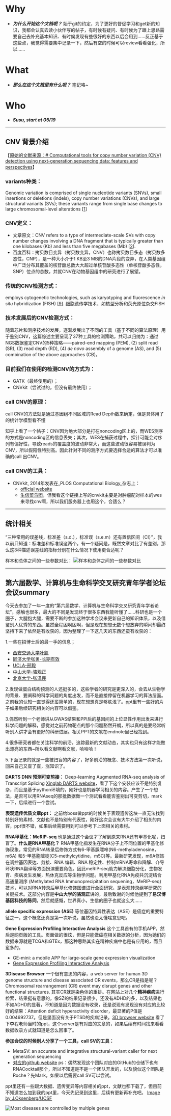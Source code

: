 # Why
- _**为什么开始这个文档呢？**_ 始于git的约定，为了更好的督促学习和get新的知识，我都会认真去读小伙伴写的帖子，有时候有疑问、有时候为了跟上思路需要自己去补充基本知识、有时候发现有些很好的东西以后会用到……反正基于这些点，我觉得需要集中记录一下，然后有空的时候可以review看看强化，所以……

# What
- _**那么在这个文档里有什么呢？**_ 笔记咯~

# Who

- _**Susu, start at 05/19**_  

---

## CNV 背景介绍

【[原始的文献来源：# Computational tools for copy number variation (CNV) detection using next-generation sequencing data: features and perspectives](https://bmcbioinformatics.biomedcentral.com/articles/10.1186/1471-2105-14-S11-S1)】
### variants种类：
Genomic variation is comprised of single nucleotide variants (SNVs), small insertions or deletions (indels), copy number variations (CNVs), and large structural variants (SVs); these variants range from single base changes to large chromosomal-level alterations [[1](https://bmcbioinformatics.biomedcentral.com/articles/10.1186/1471-2105-14-S11-S1#CR1)]

### CNV定义：
- 文章原文：CNV refers to a type of intermediate-scale SVs with copy number changes involving a DNA fragment that is typically greater than one kilobases (Kb) and less than five megabases (Mb) [[2](https://bmcbioinformatics.biomedcentral.com/articles/10.1186/1471-2105-14-S11-S1#CR2)].
- 百度百科：拷贝数目变异（拷贝数变异，CNV）也称拷贝数目多态（拷贝数多态性，CNP），是一种大小介于1 KB至3 MB的DNA片段的变异，在人类基因组中广泛分布其覆盖的核苷酸总数大大超过单核苷酸多态性（单核苷酸多态性，SNP）位点的总数，并就CNV在动物基因组中的研究进行了展望。

### 传统的CNV检测方式：
employs cytogenetic technologies, such as karyotyping and fluorescence _in situ_ hybridization (FISH) [[9](https://bmcbioinformatics.biomedcentral.com/articles/10.1186/1471-2105-14-S11-S1#CR9)].
细胞遗传学技术，如核型分析和荧光原位杂交FISH

### 技术发展后的CNV检测方式：
随着芯片和测序技术的发展，逐渐发展出了不同的工具（基于不同的算法原理）用于鉴别CNV，这篇综述主要呈现了37种工具的检测策略，共可以归纳为：通过NGS数据鉴定CNV的5种策略——paired-end mapping (PEM), (2) split read (SR), (3) read depth (RD), (4) _de novo_ assembly of a genome (AS), and (5) combination of the above approaches (CB)。


### 目前我们在使用的检测CNV的方式为：
- GATK（最终使用的）；
- CNVkit（尝试过的，但没有最终使用）；



### call CNV的原理：
call CNV的方法就是通过基因组不同区域的Read Depth数来确定，但是具体用了的统计学模型看不懂


知乎上看了一个帖子：CNV因为绝大部分是打在noncoding区上的，而WES测序的方式是noncoding区的信息丢失；其次，WES在捕获过程中，探针可能会对序列有偏好性，导致reads的覆盖度的波动非常大，而这些波动很容易被误判为CNV，所以假阳性特别高。因此针对不同的测序方式要选择合适的算法才可以准确的call 出CNV。


### call CNV的工具：
- CNVkit, 2014年发表在_PLOS Computational Biology_杂志上：
	- [official website](http://cnvkit.readthedocs.io/en/stable/)
	- [生信菜鸟团](http://www.bio-info-trainee.com/2859.html)，但我看这个链接上写的cnvkit主要是对肿瘤配对样本的wes来寻找cnv啊，所以我们服务器上也用这个，合适么？

---
## 统计相关
“三种常用的误差线，标准差（s.d.），标准误（s.e.m）还有置信区间（CI）”，我以前只知道：标准差和标准误这两个。有一个疑问是，既然文章对比了有差别，那么这3种描述误差线的指标分别在什么情况下使用更合适呢？

样本和总体之间的一些参数对比：
![样本和总体之间的一些参数对比](./images/static_table.PNG)


---
## 第六届数学、计算机与生命科学交叉研究青年学者论坛会议summary

今天去参加了一年一度的“第六届数学、计算机与生命科学交叉研究青年学者论坛”，感触也很多，最大的不同是发现终于很多东西我能听懂了……科研也是一个圈子，大腿抱大腿，需要不断的参加这种学术会议来更新自己的知识体系，以及借鉴别人优秀的东西。虽然全程困啊困啊，但是现在想想无数个想放弃的瞬间却最终坚持下来了依然是有收获的，因为整理了一下这几天的东西还蛮有收获的：

1.一些在招博士后的最一手的信息；
- [西安交通大学叶凯](http://info.xjtu.edu.cn/info/1019/20468.htm)
- [同济大学张勇-长期有效](http://life.tongji.edu.cn/Data/View/372)
- [UCLA-邢毅](https://github.com/Xinglab/Xinglab.github.io)
- [中山大学-骆观正](http://lifesciences.sysu.edu.cn/zh-hans/node/258)
- [北京大学-张泽民](http://cancer-pku.cn/index.php/positions/pd1/)

2.发现做蛋白结构预测的人还挺多的，这些学者的研究是更深入的，会去从生物学的背景、要阐释的科学问题的角度出发，而不是直接停留在机器学习的算法层面。之前我的认知一直觉得还蛮简单的，现在想想真是够肤浅了。ppt里有一些好的片子如果后续研究相关的内容可以借鉴。

3.偶然听到一个老师讲从GWAS结果和PPI后的基因间的上位显性作用出发来进行科学问题的解释，感觉对之前药物靶点的那个问题豁然开朗，所以真的是要经常听听别人讲才会有更好的科研进展。相关PPT的文献在endnote里已经找到。

4.很多研究者都在关注科学的前沿，追踪最新的文献动态，其实也只有这样才能做出漂亮的东西~所以看文献啊看文献，哈哈哈！

5.下面记录的就是一些被扫盲的内容了，好多前沿的概念、技术方法第一次听说，回来自己又查了查，涨知识了。

**DARTS DNN 预测可变剪接：** Deep-learning Augmented RNA-seq analysis of Transcript Splicing
[Xinglab DARTS website](https://github.com/Xinglab/DARTS)，看了下这个安装应该不是特别复杂，而且是基于python环境的，刚好也是机器学习相关的内容。产生了一个想法，是否可以用RNAseq的那批数据做一个测试看看能否鉴别出可变剪切，mark一下，后续进行一个尝试。

**表观遗传优质文章ppt：** 之前给boss做ppt的时候关于表观遗传这块一直无法找到特别好的素材、文献也不是特别有代表性，刚好这次会议有大牛介绍了相关的内容，ppt很不错，如果后续需要用到可以参考下上面相关的素材。

**RNA甲基化：MeRIP-seq** 
也是通过这个会议才了解到原来RNA还有甲基化呢，扫盲了。**什么是RNA甲基化？** RNA甲基化指发生在RNA分子上不同位置的甲基化修饰现象，常见的RNA转录后修饰方式有6-甲基腺嘌呤(N6-methyladenosine，m6A) 和5-甲基胞嘧啶(C5-methylcytidine，m5C)等。最新研究发现，m6A修饰在调控基因表达、剪接、RNA 编辑、RNA 稳定性、控制mRNA寿命和降解、介导环状RNA翻译等方面扮演重要角色。因此meRIP-seq助力解决细胞分化，生物发育、疾病发生发展，热休克反应等生物学问题。利用甲基化RNA免疫共沉淀结合高通量测序 (Methylated RNA Immunoprecipitation sequening，MeRIP-seq)技术，可以对RNA转录后甲基化修饰图谱进行全面研究，是表观转录组学研究的关键技术。这部分内容是**中山大学的骆观正**讲的，最后致谢的时候他提到了**易汉博基因科技的陈同**，然后就感慨，世界真小，生信的圈子也就这么大……

**allele specific expression (ASE)** 等位基因特异性表达（ASE）是癌症的重要特征之一，这个概念还真是第一次听说，虽然也没太懂啥意思吧。

**Gene Expression Profiling Interactive Analysis** 
这个工具首有的手机APP，然后是网页版的工具。页面做的很炫，但是只能做癌症相关数据的分析，因为她们的数据来源就是TCGA和GTEx，那这种思路其实在精神疾病中也是有应用的，而且蛮多的。
- GE-mini: a mobile APP for large-scale gene expression visualization
- [Gene Expression Profiling Interactive Analysis](http://gepia.cancer-pku.cn/index.html)

**3Disease Browser** 
一个很有意思的内容，a web server for human 3D genome structure and disease associated CR events，那么CR是指是呢？Chromosomal rearrangement (CR) event may disrupt genes and other functional structures. 其实CR就是染色体的重排。在网站上对几个**精神疾病**进行检索，结果挺有意思的，像SZ的结果记录很少，还没有ADHD的多，以及结果也不如ADHD的显著，不知道是因为数据没有收录，还是说现有发现没有对应的比较好的结果：Attention deficit hyperactivity disorder，最显著的P值是0.004692737。但是里面没有关于PTSD的疾病记录。[3D browser website](http://3dgb.cbi.pku.edu.cn/disease/) 看了下李程老师当时的ppt，这个server是有对应的文章的，如果后续有时间找来看看数据收录方式就知道是怎么回事了。

**参加会议的时候别人分享了一个工具，call SV的工具：**
- MetaSV: an accurate and integrative structural-variant caller for next generation sequencing
- [对应的github website](http://bioinform.github.io/metasv/)
ps：偶然发现这个团队对应的GitHub的仓储下也有RNACocktail那个，所以不知道是不是一个团队开发的，以及貌似这个团队是Roche？先Mark，如果以后需要call SV可以尝试。

ppt里还有一些跟大数据、遗传变异等内容相关的ppt，文献也都下载了，但目前不知道怎么加到我的ppt里，今天先记录到这里，后续有更新再补充吧。
[Image by J.Oksenberg/UCSF](https://www.ucsf.edu/news/2011/08/10431/major-genetic-study-multiple-sclerosis-reveals-dna-hot-spots-disease)

![Most diseases are controlled by multiple genes](./images/environment_epigenetic.PNG)


